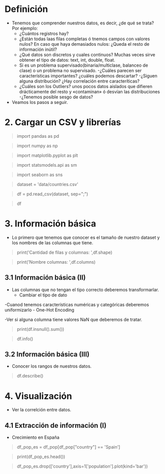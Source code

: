 # Definición
 
- Tenemos que comprender nuestros datos, es decir, ¿de qué se trata? Por ejemplo:
    - ¿Cuántos registros hay?
    - ¿Están todas laas filas completas ó tnemos campos con valores nulos? En caso que haya demasiados nulos: ¿Queda el resto de información inútil?
    - ¿Qué datos son discretos y cuales continuos? Muchas veces sirve obtener el tipo de datos: text, int, double, float.
    - Si es un problema supervisado(binaria/multiclase, balanceo de clase) o un problema no supervisado.
    -¿Cuáles parecen ser características importantes? ¿cuáles podemos descartar?
    -¿Siguen alguna distribución? ¿Hay correlación entre caracteríticas?
    - ¿Cuáles son los Outliers? unos pocos datos aislados que difieren drácticamente del resto y «contaminan» ó desvían las distribuciones
    -¿Tenemos posible sesgo de datos?
- Veamos los pasos a seguir.

# 2. Cargar un CSV y librerías

> import pandas as pd

> import numpy as np

>import matplotlib.pyplot as plt

> import statsmodels.api as sm

> import seaborn as sns

> dataset = 'data/countries.csv'

> df = pd.read_csv(dataset, sep=";")

> df


# 3. Información básica 

- Lo primero que tenemos que conocer es el tamaño de nuestro dataset y los nombres de las columnas que tiene.

> print('Cantidad de filas y columnas: ',df.shape)

> print('Nombre columnas: ',df.columns)

## 3.1 Información básica (II)

- Las columnas que no tengan el tipo correcto deberemos transformarlar.
    - Cambiar el tipo de dato

-Cuanod tenemos características numéricas y categóricas deberemos uniformizarlo
    - One-Hot Encoding

-Ver si alguna columna tiene valores NaN que deberemos de tratar.

> print(df.insnull().sum())

> df.info()

## 3.2 Información básica (III)

- Conocer los rangos de nuestros datos.
> df.describe()

# 4. Visualización
- Ver la correlción entre datos.

## 4.1 Extracción de información (I)

- Crecimiento en España

>df_pop_es = df_pop[df_pop["country"] == 'Spain']

>print(df_pop_es.head())

>df_pop_es.drop(['country'],axis=1['population'].plot(kind='bar'))

